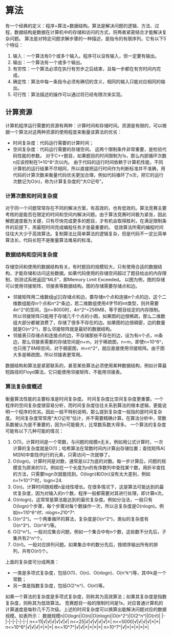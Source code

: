 # 算法
有一个经典的定义：程序=算法+数据结构。算法是解决问题的逻辑、方法、过程，数据结构是数据在计算机中的存储和访问的方式，将两者紧密结合才能解决复杂问题。
算法是对特定问题求解步骤的一种描述，是指令的有限序列。它有以下5个特征：
1. 输入：一个算法有0个或多个输入。程序可以没有输入，但一定要有输出。
2. 输出：一个算法有一个或多个输出。
3. 有穷性：一个算法必须在执行有穷步之后结束，且每一步都在有穷时间内完成。
4. 确定性：算法中每一条指令必须有确切的含义，相同的输入只能对应相同的输出。
5. 可行性：算法描述的操作可以通过将已经有限次来实现。    
## 计算资源
计算机程序运行需要的资源有两种：计算时间和存储时间。资源是有限的，可以根据一个算法对这两种资源的使用程度来衡量该算法的优劣：
* 时间复杂度：代码运行需要的计算时间；
* 空间复杂度：代码运行需要的存储空间。
这两个限制条件非常重要，是检验代码性能的参数。
对于C++题目，如果题目的时间限制为1s，那么内部循环次数n应该控制在1*10^8^次以内。
由于代码的运行时间依赖于计算机性能，不同计算机的运行结果不尽相同，所以直接把运行时间作为判断标准并不准确，用代码的计算次数来衡量代码优劣更加合理，例如代码循环了n次，把它的运行次数记为O(n)，称为计算复杂度的“大O记号”。
### 计算次数和时间复杂度
对于同一个问题常常存在不同的解决方案，有高效的，也有低效的。算法竞赛主要考核的是能否在限定的时间和空间内解决问题。由于算法竞赛时间极为紧张，因此解题速度极为关键，只有尽快完成更多的题目，才有机会取得胜利，在满足限制条件的前提下，用最短时间完成编程任务才是最重要的。
低效算法所需的编程时间往往大大少于高效算法。复制算法比简单算法的逻辑复杂，但是代码不一定比简单算法长，代码长短不是衡量算法难易的标准。
### 数据结构和空间复杂度
存储空间和使用的数据结构有关。有时题目的规模较大，只有使用合适的数据结构，才能存储和访问这些数据。如果代码使用的存储空间超过了题目给出的内存限制，则测试系统返回“MLE”，即Memory Limit Exceeded。
以图为例，图的存储可以使用邻接矩阵，邻接表等数据结构。图的存储需要存储点和边。
* 邻接矩阵用二维数组g[][]存储点和边，要存储n个点和连接n个点的边，这个二维数组能存n个点和n^2^条边，若二维数组使用4字节的int类型，则共需要4n^2^的空间，当n=8000时，4n^2^=256MB，等于题目给定的内存限制。所以邻接矩阵只能用于存储几千个点的小图，如果图的边很稀疏，那么二维数组大部分都被浪费了，存储了很多不存在的边。如果图的边很稠密，边的数量就是O(n^2^)，那么邻接矩阵就是最好的数据结构。
* 邻接表只存储点和连接点的边，不存储那些不存在的边，设为有n个点，m条边，那么邻接表需要的存储空间是n+m，对于稀疏图，n=m，即使n=10^6^，也只用了8MB空间，对于稠密图，m=n^2^，就应直接使用邻接矩阵。由于图大多是稀疏图，所以邻接表更常用。

数据结构和算法是紧密联系的，甚至某些算法必须使用某种数据结构，例如计算最短路径的Floyd算法，它只能使用邻接矩阵，不能用邻接表。
### 算法复杂度概述
衡量算法性能的主要标准是时间复杂度。
时间复杂度比空间复杂度更重要。一个程序的空间复杂度很容易分析，而时间复杂度往往关系到算法的根本逻辑，更能说明一个程序的优劣。因此一般不特别说明，那么提到复杂度一般指的是时间复杂度。
时间复杂度常常用“大O记号”估计，并不需要精确计算。在算法分析中，常数系数被认为是不重要的，因为n可能极大，比常数系数大得多。
一个算法的复杂度可能有以下几种可能的情况：
1. O(1)。计算时间是一个常数，与问题的规模n无关。例如用公式计算时，一次计算的复杂度就是O(1)；哈希算法在常数时间内计算出存储位置；查找矩阵A[ M][N]中查找i列j行的元素，只需访问一次就够了。
2. O(logn)。计算时间是对数，通常是以2为底的对数。每一步计算后，问题的规模变为原来的1/2。例如在一个长度为n的有序数列中查找某个数，用折半查找的方法，只需要logn次就能找到。O(logn)和O(n)没有太大差别，例如n=1*10^7^时，logn<24.
3. O(n)。计算时间随规模n呈线性增长。在很多情况下，这是算法可能达到的最优复杂度，因为对输入的n个数，程序一般都需要对其进行处理，即计算n次。
4. O(nlogn)。这常常是算法能达到的最优复杂度。例如分治法，一般只有O(logn)个步骤，每个步骤对每个数操作一次，所以总复杂度是O(nlogn)。例如n=1*10^6^时，nlogn=2*10^7^.
5. O(n^2^)。一个两重循环的算法，复杂度是O(n^2^)，类似的复杂度有O(n^3^)、O(n^4^)等。
6. O(2^n^)。一般对应集合问题，例如一个集合中有n个数，这些数不分先后，子集共有2^n^个。
7. O(n!)。一般对应排列问题。如果集合中的数分先后，按顺序输出所有的排列，共有O(n!)个。

上面的复杂度可分成两类：
* 一类是多项式复杂度，包括O(1)、O(n)、O(nlogn)、O(n^k^)等，其中k是一个常数；
* 另一类是指数复杂度，包括O(2^n^)、O(n!)等。

如果一个算法的复杂度是多项式复杂度，则称其为高效算法；如果其复杂度是指数复杂度，则称其为低效算法。
竞赛题目一般的限制时间是1s，对应普通计算机的计算速度是每秒几千万次级。上述的时间复杂度可以换算出能解决问题对应的数据规模。如表所示：
数据规模n|O(logn)|O(n)|O(nlogn)|O(n^2^)|O(2^n^)|O(n!)|
|-|-|-|-|-|-|-|
n<=11|√|√|√|√|√|√|
n<=25|√|√|√|√|√|×|
n<=5000|√|√|√|√|×|×|
n<=10^6^|√|√|√|×|×|×|
n<=10^7^|√|√|×|×|×|×|
n>10^7^|√|×|×|×|×|×|

